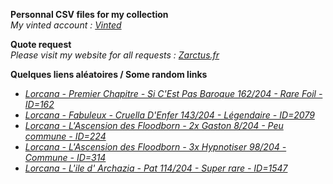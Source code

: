 **Personnal CSV files for my collection**  
*My vinted account : [Vinted](https://www.vinted.fr/member/223153477)*

**Quote request**  
*Please visit my website for all requests : [Zarctus.fr](https://www.zarctus.fr/)*


**Quelques liens aléatoires / Some random links**
- *[Lorcana - Premier Chapitre - Si C'Est Pas Baroque 162/204 - Rare Foil - ID=162](https://www.vinted.fr/items/5786391286-lorcana-premier-chapitre-si-cest-pas-baroque-162204-rare-foil-id162)*
- *[Lorcana - Fabuleux - Cruella D'Enfer 143/204 - Légendaire - ID=2079](https://www.vinted.fr/items/7091293108-lorcana-fabuleux-cruella-denfer-143204-legendaire-id2079)*
- *[Lorcana - L'Ascension des Floodborn - 2x Gaston 8/204 - Peu commune - ID=224](https://www.vinted.fr/items/6192089606-lorcana-lascension-des-floodborn-2x-gaston-8204-peu-commune-id224)*
- *[Lorcana - L'Ascension des Floodborn - 3x Hypnotiser 98/204 - Commune - ID=314](https://www.vinted.fr/items/6095555160-lorcana-lascension-des-floodborn-3x-hypnotiser-98204-commune-id314)*
- *[Lorcana - L'ile d' Archazia - Pat 114/204 - Super rare - ID=1547](https://www.vinted.fr/items/7277042473-lorcana-lile-d-archazia-pat-114204-super-rare-id1547)*

